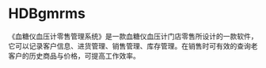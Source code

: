 # HDBgmrms
《血糖仪血压计零售管理系统》是一款血糖仪血压计门店零售所设计的一款软件，它可以记录客户信息、进货管理、销售管理、库存管理。在销售时可有效的查询老客户的历史商品与价格，可提高工作效率。
